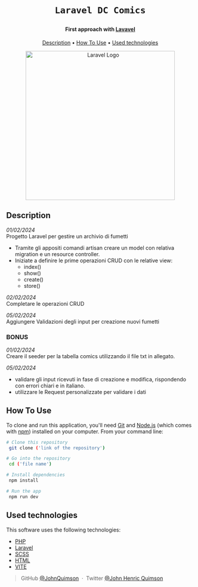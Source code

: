 <h1 align="center">

    Laravel DC Comics

</h1>
<!-- <h1 align="center">
</h1> 
-->

<h4 align="center">First approach with  <a href="https://laravel.com/" target="_blank">Lavavel</a></h4>

<!-- <p align="center">
  <a href="https://badge.fury.io/js/electron-markdownify">
    <img src="https://badge.fury.io/js/electron-markdownify.svg"
         alt="Gitter">
  </a>
  <a href="https://gitter.im/amitmerchant1990/electron-markdownify"><img src="https://badges.gitter.im/amitmerchant1990/electron-markdownify.svg"></a>
  <a href="https://saythanks.io/to/bullredeyes@gmail.com">
      <img src="https://img.shields.io/badge/SayThanks.io-%E2%98%BC-1EAEDB.svg">
  </a>
  <a href="https://www.paypal.me/AmitMerchant">
    <img src="https://img.shields.io/badge/$-donate-ff69b4.svg?maxAge=2592000&amp;style=flat">
  </a>
</p> -->

<p align="center">
  <a href="#description">Description</a> •
  <a href="#how-to-use">How To Use</a> •
  <a href="#used-technologies">Used technologies</a>
</p>

 <p align="center"><a href="https://laravel.com" target="_blank"><img src="https://raw.githubusercontent.com/laravel/art/master/logo-lockup/5%20SVG/2%20CMYK/1%20Full%20Color/laravel-logolockup-cmyk-red.svg" width="400" alt="Laravel Logo"></a></p>

## Description

_01/02/2024_ <br>
Progetto Laravel per gestire un archivio di fumetti

-   Tramite gli appositi comandi artisan creare un model con relativa migration e un resource controller.
-   Iniziate a definire le prime operazioni CRUD con le relative view:
    -   index()
    -   show()
    -   create()
    -   store()

_02/02/2024_ <br>
Completare le operazioni CRUD

_05/02/2024_ <br>
Aggiungere Validazioni degli input per creazione nuovi fumetti

### BONUS

_01/02/2024_ <br>
Creare il seeder per la tabella comics utilizzando il file txt in allegato.

_05/02/2024_ <br>

-   validare gli input ricevuti in fase di creazione e modifica, rispondendo con errori chiari e in italiano.
-   utilizzare le Request personalizzate per validare i dati

## How To Use

To clone and run this application, you'll need [Git](https://git-scm.com) and [Node.js](https://nodejs.org/en/download/) (which comes with [npm](http://npmjs.com)) installed on your computer. From your command line:

```bash
# Clone this repository
 git clone ('link of the repository')

# Go into the repository
 cd ('file name')

# Install dependencies
 npm install

# Run the app
 npm run dev
```

## Used technologies

This software uses the following technologies:

-   [PHP](https://it.wikipedia.org/wiki/PHP)
-   [Laravel](https://laravel.com/)
-   [SCSS](https://sass-lang.com/)
-   [HTML](https://it.wikipedia.org/wiki/HTML)
-   [VITE](https://vitejs.dev/)

> GitHub [@JohnQuimson](https://github.com/JohnQuimson) &nbsp;&middot;&nbsp;
> Twitter [@John Henric Quimson](https://www.linkedin.com/in/john-henric-quimson-973827280/)

